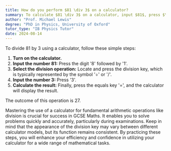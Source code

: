 ```yaml
---
title: How do you perform $81 \div 3$ on a calculator?
summary: To calculate $81 \div 3$ on a calculator, input $81$, press $\div$, enter $3$, and then hit $=$ to get the result.
author: "Prof. Michael Lewis"
degree: "PhD in Physics, University of Oxford"
tutor_type: "IB Physics Tutor"
date: 2024-08-14
---
```


To divide $81$ by $3$ using a calculator, follow these simple steps:

1. **Turn on the calculator.**
2. **Input the number $81$:** Press the digit '8' followed by '1'.
3. **Select the division operation:** Locate and press the division key, which is typically represented by the symbol '÷' or '/'.
4. **Input the number $3$:** Press '3'.
5. **Calculate the result:** Finally, press the equals key '=', and the calculator will display the result.

The outcome of this operation is $27$.

Mastering the use of a calculator for fundamental arithmetic operations like division is crucial for success in GCSE Maths. It enables you to solve problems quickly and accurately, particularly during examinations. Keep in mind that the appearance of the division key may vary between different calculator models, but its function remains consistent. By practicing these steps, you will enhance your efficiency and confidence in utilizing your calculator for a wide range of mathematical tasks.
    